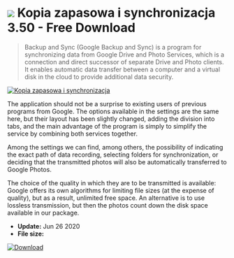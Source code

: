 # ![](https://cdn.softexe.net/static/icon/b/kopia-zapasowa-i-synchronizacja-9734.png) Kopia zapasowa i synchronizacja 3.50 - Free Download

> Backup and Sync (Google Backup and Sync) is a program for synchronizing data from Google Drive and Photo Services, which is a connection and direct successor of separate Drive and Photo clients. It enables automatic data transfer between a computer and a virtual disk in the cloud to provide additional data security.

[![Kopia zapasowa i synchronizacja](https://gallery.dpcdn.pl/imgc/Tools/76721/g_-_420x350_1.5_-_x20170713125526_0.png)](https://softexe.net/win/internet/cloud-storage/kopia-zapasowa-i-synchronizacja:agcd.html)

The application should not be a surprise to existing users of previous programs from Google. The options available in the settings are the same here, but their layout has been slightly changed, adding the division into tabs, and the main advantage of the program is simply to simplify the service by combining both services together.
 
 Among the settings we can find, among others, the possibility of indicating the exact path of data recording, selecting folders for synchronization, or deciding that the transmitted photos will also be automatically transferred to Google Photos. 
 
 The choice of the quality in which they are to be transmitted is available: Google offers its own algorithms for limiting file sizes (at the expense of quality), but as a result, unlimited free space. An alternative is to use lossless transmission, but then the photos count down the disk space available in our package.


- **Update:** Jun 26 2020
- **File size:** 

[![Download](https://cdn.softexe.net/static/img/download.png)](https://softexe.net/win/internet/cloud-storage/kopia-zapasowa-i-synchronizacja:agcd.html)

